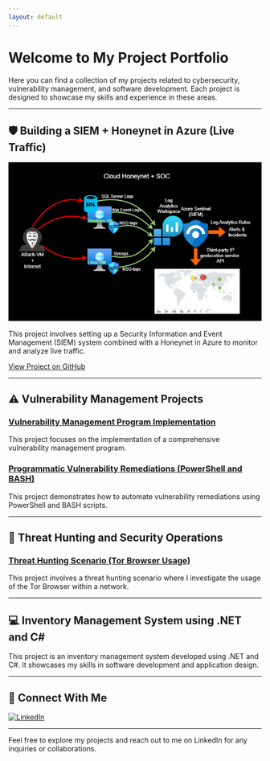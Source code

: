 ```yaml
---
layout: default
---
```


# Welcome to My Project Portfolio

Here you can find a collection of my projects related to cybersecurity, vulnerability management, and software development. Each project is designed to showcase my skills and experience in these areas.

---

## 🛡️ Building a SIEM + Honeynet in Azure (Live Traffic)

![Honeynet](Honeynet.png)

This project involves setting up a Security Information and Event Management (SIEM) system combined with a Honeynet in Azure to monitor and analyze live traffic.

[View Project on GitHub](https://github.com/MarkRasmus/SIEM-Honeynet-in-Azure)

---

## ⚠️ Vulnerability Management Projects

### [Vulnerability Management Program Implementation](https://github.com/MarkRasmus/vulnerability-management-program)
This project focuses on the implementation of a comprehensive vulnerability management program.

### [Programmatic Vulnerability Remediations (PowerShell and BASH)](https://github.com/MarkRasmus/programmatic-vulnerability-remediations)
This project demonstrates how to automate vulnerability remediations using PowerShell and BASH scripts.

---

## 🚨 Threat Hunting and Security Operations

### [Threat Hunting Scenario (Tor Browser Usage)](https://github.com/MarkRasmus/threat-hunting-scenario-tor)
This project involves a threat hunting scenario where I investigate the usage of the Tor Browser within a network.

---

## 💻 Inventory Management System using .NET and C#

This project is an inventory management system developed using .NET and C#. It showcases my skills in software development and application design.

---

## 🤳 Connect With Me

[![LinkedIn](https://img.shields.io/badge/LinkedIn-0077B5?style=for-the-badge&logo=linkedin&logoColor=white)](https://linkedin.com/in/rasmus-mark-mortensen-7b46b122b)

---

Feel free to explore my projects and reach out to me on LinkedIn for any inquiries or collaborations.
